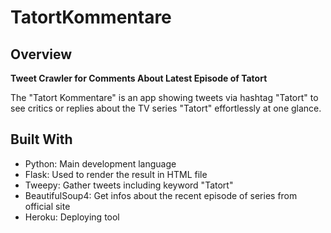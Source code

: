 # TatortKommentare
## Overview
**Tweet Crawler for Comments About Latest Episode of Tatort**

The "Tatort Kommentare" is an app showing tweets via hashtag "Tatort" to see critics or replies about the TV series "Tatort" effortlessly at one glance.

## Built With
- Python: Main development language
- Flask: Used to render the result in HTML file
- Tweepy: Gather tweets including keyword "Tatort"
- BeautifulSoup4: Get infos about the recent episode of series from official site
- Heroku: Deploying tool
